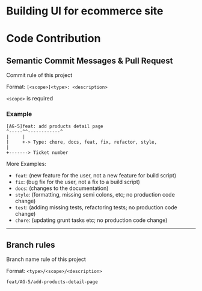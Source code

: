 # Building UI for ecommerce site


# Code Contribution

## Semantic Commit Messages & Pull Request

Commit rule of this project

Format: `[<scope>]<type>: <description>`

`<scope>` is required

### Example

```
[AG-5]feat: add products detail page
^-----^^------------^
|     |
|     +-> Type: chore, docs, feat, fix, refactor, style, 
|
+-------> Ticket number
```

More Examples:

- `feat`: (new feature for the user, not a new feature for build script)
- `fix`: (bug fix for the user, not a fix to a build script)
- `docs`: (changes to the documentation)
- `style`: (formatting, missing semi colons, etc; no production code change)
- `test`: (adding missing tests, refactoring tests; no production code change)
- `chore`: (updating grunt tasks etc; no production code change)

---

## Branch rules
Branch name rule of this project

Format: `<type>/<scope>/<description>`

```
feat/AG-5/add-products-detail-page
```